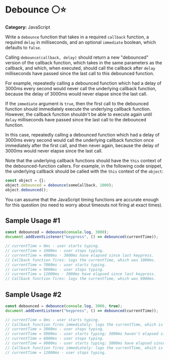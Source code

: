 # Debounce ⚪⭐

**Category:** JavaScript

Write a `debounce` function that takes in a required `callback` function, a required `delay` in milliseconds, and an optional `immediate` boolean, which defaults to `false`.

Calling `debounce(callback, delay)` should return a new "debounced" version of the callback function, which takes in the same parameters as the callback, and which, when executed, should call the callback after `delay` milliseconds have passed since the last call to this debounced function.

For example, repeatedly calling a debounced function which had a delay of 3000ms every second would never call the underlying callback function, because the delay of 3000ms would never elapse since the last call.

If the `immediate` argument is `true`, then the first call to the debounced function should immediately execute the underlying callback function. However, the callback function shouldn't be able to execute again until `delay` milliseconds have passed since the last call to the debounced function.

In this case, repeatedly calling a debounced function which had a delay of 3000ms every second would call the underlying callback function once immediately after the first call, and then never again, because the delay of 3000ms would never elapse since the last call.

Note that the underlying callback functions should have the `this` context of the debounced-function callers. For example, in the following code snippet, the underlying callback should be called with the `this` context of the `object`:

```javascript
const object = {};
object.debounced = debounce(someCallback, 1000);
object.debounced();
```

You can assume that the JavaScript timing functions are accurate enough for this question (no need to worry about timeouts not firing at exact times).

## Sample Usage #1

```javascript
const debounced = debounce(console.log, 3000);
document.addEventListener("keypress", () => debounced(currentTime));

// currentTime = 0ms - user starts typing.
// currentTime = 1000ms - user stops typing.
// currentTime = 4000ms - 3000ms have elapsed since last keypress.
// Callback function fires: logs the currentTime, which was 1000ms.
// currentTime = 7000ms - user starts typing.
// currentTime = 9000ms - user stops typing.
// currentTime = 12000ms - 3000ms have elapsed since last keypress.
// Callback function fires: logs the currentTime, which was 9000ms.
```

## Sample Usage #2

```javascript
const debounced = debounce(console.log, 3000, true);
document.addEventListener("keypress", () => debounced(currentTime));

// currentTime = 0ms - user starts typing.
// Callback function fires immediately: logs the currentTime, which is 0ms.
// currentTime = 3000ms - user stops typing.
// currentTime = 5000ms - user starts typing; 3000ms haven't elapsed since last keypress.
// currentTime = 6000ms - user stops typing.
// currentTime = 9000ms - user starts typing; 3000ms have elapsed since last keypress.
// Callback function fires immediately: logs the currentTime, which is 9000ms.
// currentTime = 12000ms - user stops typing.
```
